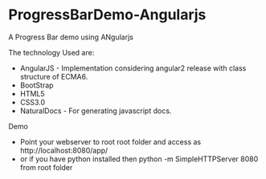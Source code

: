 # ProgressBarDemo-Angularjs
A Progress Bar demo using ANgularjs

The technology Used are:
- AngularJS - Implementation considering angular2 release with class structure of ECMA6.
- BootStrap
- HTML5
- CSS3.0
- NaturalDocs - For generating javascript docs.

Demo
- Point your webserver to root root folder and access as http://localhost:8080/app/
- or if you have python installed then 
	python -m SimpleHTTPServer 8080 from root folder
